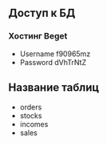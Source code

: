 

## Доступ к БД
### Хостинг Beget

- Username f90965mz
- Password dVhTrNtZ


## Название таблиц


- orders
- stocks
- incomes
- sales
